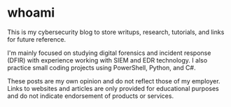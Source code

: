 # whoami

This is my cybersecurity blog to store writups, research, tutorials, and links for future reference.

I'm mainly focused on studying digital forensics and incident response (DFIR) with experience working with SIEM and EDR technology. I also practice small coding projects using PowerShell, Python, and C#.

These posts are my own opinion and do not reflect those of my employer. Links to websites and articles are only provided for educational purposes and do not indicate endorsement of products or services.